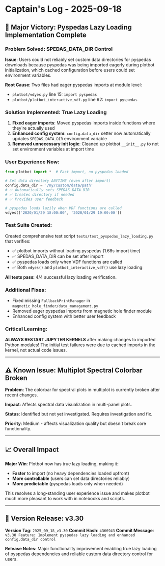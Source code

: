 # Captain's Log - 2025-09-18

## 🎉 Major Victory: Pyspedas Lazy Loading Implementation Complete

### **Problem Solved**: SPEDAS_DATA_DIR Control
**Issue**: Users could not reliably set custom data directories for pyspedas downloads because pyspedas was being imported eagerly during plotbot initialization, which cached configuration before users could set environment variables.

**Root Cause**: Two files had eager pyspedas imports at module level:
- `plotbot/vdyes.py` line 15: `import pyspedas`
- `plotbot/plotbot_interactive_vdf.py` line 92: `import pyspedas`

### **Solution Implemented**: True Lazy Loading
1. **Fixed eager imports**: Moved pyspedas imports inside functions where they're actually used
2. **Enhanced config system**: `config.data_dir` setter now automatically updates `SPEDAS_DATA_DIR` environment variable
3. **Removed unnecessary init logic**: Cleaned up plotbot `__init__.py` to not set environment variables at import time

### **User Experience Now**:
```python
from plotbot import *  # Fast import, no pyspedas loaded

# Set data directory ANYTIME (even after import)
config.data_dir = '/my/custom/data/path'  
# ✅ Automatically sets SPEDAS_DATA_DIR
# ✅ Creates directory if needed
# ✅ Provides user feedback

# pyspedas loads lazily when VDF functions are called
vdyes(['2020/01/29 18:00:00', '2020/01/29 19:00:00'])
```

### **Test Suite Created**: 
Created comprehensive test script `tests/test_pyspedas_lazy_loading.py` that verifies:
- ✅ plotbot imports without loading pyspedas (1.68s import time)
- ✅ SPEDAS_DATA_DIR can be set after import
- ✅ pyspedas loads only when VDF functions are called
- ✅ Both `vdyes()` and `plotbot_interactive_vdf()` use lazy loading

**All tests pass**: 4/4 successful lazy loading verification.

### **Additional Fixes**:
- Fixed missing `FallbackPrintManager` in `magnetic_hole_finder/data_management.py`
- Removed eager pyspedas imports from magnetic hole finder module
- Enhanced config system with better user feedback

### **Critical Learning**: 
**ALWAYS RESTART JUPYTER KERNELS** after making changes to imported Python modules! The initial test failures were due to cached imports in the kernel, not actual code issues.

---

## ⚠️ Known Issue: Multiplot Spectral Colorbar Broken

**Problem**: The colorbar for spectral plots in multiplot is currently broken after recent changes.

**Impact**: Affects spectral data visualization in multi-panel plots.

**Status**: Identified but not yet investigated. Requires investigation and fix.

**Priority**: Medium - affects visualization quality but doesn't break core functionality.

---

## 📈 Overall Impact

**Major Win**: Plotbot now has true lazy loading, making it:
- **Faster** to import (no heavy dependencies loaded upfront)
- **More controllable** (users can set data directories reliably) 
- **More predictable** (pyspedas loads only when needed)

This resolves a long-standing user experience issue and makes plotbot much more pleasant to work with in notebooks and scripts.

---

## 🚀 Version Release: v3.30

**Version Tag**: `2025_09_18_v3.30`
**Commit Hash**: `4366943`
**Commit Message**: `v3.30 Feature: Implement pyspedas lazy loading and enhanced config.data_dir control`

**Release Notes**: Major functionality improvement enabling true lazy loading of pyspedas dependencies and reliable custom data directory control for users.
